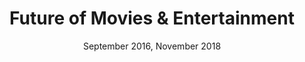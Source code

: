 ---
layout: strategy
color: "rgb(2,78,168), rgb(113,2,168)"
title: Future of Movies & Entertainment
oneliner: "What are kids looking for in a future movie theatre experience? We found it had nothing to do with movies."

client: "Cineplex Entertainment / Playdium"
date: "September 2016, November 2018"

brief: "We worked alongside Cineplex to uncover consumer insights for their Gen Z market, exploring one big question: What is the future of entertainment in the eyes of Gen Z, and how do they expect it to be rolled out throughout the year?"

brief: "On two projects, two years apart, we worked alongside Cineplex to uncover consumer insights for their Gen Z market, exploring one big question: What is the future of entertainment in the eyes of Gen Z, and how do they expect it to be rolled out throughout the year?"

process: "We designed and facilitated co-creation workshops for both late Gen Z (15-16 year olds) and early Gen Z (10-14 year olds), using play as a means of ideating with a blue sky. In a more focused workshop, we engaged the kids in a series of activities that pinpointed tone of voice, slang, and seasonal content interests. Through these unconstrained ideas, the Studio Bud team 'read between the lines' to draw qualitative insight into their motivations and expectations."

results: "We discovered that they care about entertainment offerings that are relevant to their day-to-day social lives, go beyond what they can get on Netflix, and that will be a home away from home&mdash;all anchored around scalability, exclusivity, and shareability. The first workshop resulted in five unique concepts, which we presented back to the executive and leadership teams with insights on potential future expectations for the movie-going experience. The second workshop and data informed the 2019 content calendar for Playdium, their newest location-based attraction."


images:
  - image_path: ../assets/images/projects/cineplex-future/05.jpg
    title: Workshop 1
    body-heading: "Workshop 1: Reinventing the Theatre"
    body-text: "What happens when you put 40 young and creative teenagers into a movie theatre for 6 hours, loaded with popcorn and pizza, and all the design tools and mentorship they could ask for? Their mission: to create the ultimate in-theatre experience of the future. <br><br>Studio Bud worked closely with Cineplex's Research & Marketing teams to better understand their Gen Z audience, and engaged a local high school to align research endeavours with educational opportunities in the real world. The workshop was aligned to Toronto District School Board curriculum for Communications Technology, and designed to ignite blue-sky thinking&mdash;allowing the kids to imagine to the ends of their creativity without constraints. Simply, we allowed teens to ideate with no boundaries, in order to see what an unfiltered view of the theatre may look like. <br><br>Five unique ideas were generated by the end of the workshop, after which the Studio Bud team worked with Cineplex to extract key insights that informed each idea."
    quote: "Talking about what teens might want is one thing. <a>Watching them design their own experiences and talking to them directly about it</a> is a whole other level of depth and insight. Extremely valuable exercise."
    source: Darren Solomon, VP Marketing, Cineplex Entertainment

  - image_path: ../assets/images/projects/cineplex-future/01.jpg
    title: Workshop 1

  - image_path: ../assets/images/projects/cineplex-future/06.jpg
    body-heading: "Workshop 2: How to Live Like Me"
    body-text: "Two years later, Cineplex re-engaged Studio Bud as part of the development of a Marketing Communications Plan for the re-launch of Playdium in 2019. In order to best reach their young Gen Z audience (ages 10-14), Cineplex’s goal was to identify key insights into how, what, and when they should communicate with Gen Z through the Playdium marketing channels. The output of this project led to the development of their content calendar.<br><br> We designed a design thinking workshop that was framed as creating a guide to their lives, teaching a hypothetical new alien how to 'live like me'. What are your everyday carries in your bottomless backpack? What accounts are must-follows on your social media channels? For your end-of-year party, what does it look like and who do you invite?"


---